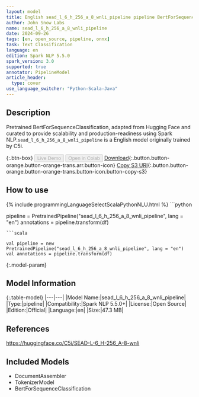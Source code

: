 ```yaml
---
layout: model
title: English sead_l_6_h_256_a_8_wnli_pipeline pipeline BertForSequenceClassification from C5i
author: John Snow Labs
name: sead_l_6_h_256_a_8_wnli_pipeline
date: 2024-09-26
tags: [en, open_source, pipeline, onnx]
task: Text Classification
language: en
edition: Spark NLP 5.5.0
spark_version: 3.0
supported: true
annotator: PipelineModel
article_header:
  type: cover
use_language_switcher: "Python-Scala-Java"
---
```


## Description

Pretrained BertForSequenceClassification, adapted from Hugging Face and curated to provide scalability and production-readiness using Spark NLP.`sead_l_6_h_256_a_8_wnli_pipeline` is a English model originally trained by C5i.

{:.btn-box}
<button class="button button-orange" disabled>Live Demo</button>
<button class="button button-orange" disabled>Open in Colab</button>
[Download](https://s3.amazonaws.com/auxdata.johnsnowlabs.com/public/models/sead_l_6_h_256_a_8_wnli_pipeline_en_5.5.0_3.0_1727359805590.zip){:.button.button-orange.button-orange-trans.arr.button-icon}
[Copy S3 URI](s3://auxdata.johnsnowlabs.com/public/models/sead_l_6_h_256_a_8_wnli_pipeline_en_5.5.0_3.0_1727359805590.zip){:.button.button-orange.button-orange-trans.button-icon.button-copy-s3}

## How to use



<div class="tabs-box" markdown="1">
{% include programmingLanguageSelectScalaPythonNLU.html %}
```python

pipeline = PretrainedPipeline("sead_l_6_h_256_a_8_wnli_pipeline", lang = "en")
annotations =  pipeline.transform(df)   

```
```scala

val pipeline = new PretrainedPipeline("sead_l_6_h_256_a_8_wnli_pipeline", lang = "en")
val annotations = pipeline.transform(df)

```
</div>

{:.model-param}
## Model Information

{:.table-model}
|---|---|
|Model Name:|sead_l_6_h_256_a_8_wnli_pipeline|
|Type:|pipeline|
|Compatibility:|Spark NLP 5.5.0+|
|License:|Open Source|
|Edition:|Official|
|Language:|en|
|Size:|47.3 MB|

## References

https://huggingface.co/C5i/SEAD-L-6_H-256_A-8-wnli

## Included Models

- DocumentAssembler
- TokenizerModel
- BertForSequenceClassification